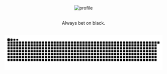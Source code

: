 <div align="center">
 <img src="https://raw.githubusercontent.com/sebastianjnuwu/sebastianjnuwu/d864300df6e07477d3912a155433711750bf6bee/imagens/dazai.png" alt="profile"/>
</div>
<br>
 <p align="center">
 <smail>Always bet on black.<smail>
 </p>
<br>
<img alt="little snake" src="https://github.com/mnlyx/mnlyx/blob/output/github-contribution-grid-snake.svg"/>
